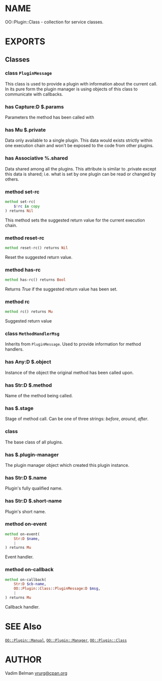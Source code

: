 NAME
====

OO::Plugin::Class - collection for service classes.

EXPORTS
=======

Classes
-------

### class `PluginMessage`

This class is used to provide a plugin with information about the current call. In its pure form the plugin manager is using objects of this class to communicate with callbacks.

### has Capture:D $.params

Parameters the method has been called with

### has Mu $.private

Data only available to a single plugin. This data would exists strictly within one execution chain and won't be exposed to the code from other plugins.

### has Associative %.shared

Data shared among all the plugins. This attribute is similar to .private except this data is shared; i.e. what is set by one plugin can be read or changed by others.

### method set-rc

```raku
method set-rc(
    $!rc is copy
) returns Nil
```

This method sets the suggested return value for the current execution chain.

### method reset-rc

```raku
method reset-rc() returns Nil
```

Reset the suggested return value.

### method has-rc

```raku
method has-rc() returns Bool
```

Returns _True_ if the suggested return value has been set.

### method rc

```raku
method rc() returns Mu
```

Suggested return value

### class `MethodHandlerMsg`

Inherits from `PluginMessage`. Used to provide information for method handlers.

### has Any:D $.object

Instance of the object the original method has been called upon.

### has Str:D $.method

Name of the method being called.

### has <anon> $.stage

Stage of method call. Can be one of three strings: _before_, _around_, _after_.

### class <Plugin>

The base class of all plugins.

### has <anon> $.plugin-manager

The plugin manager object which created this plugin instance.

### has Str:D $.name

Plugin's fully qualified name.

### has Str:D $.short-name

Plugin's short name.

### method on-event

```raku
method on-event(
    Str:D $name,
    |
) returns Mu
```

Event handler.

### method on-callback

```raku
method on-callback(
    Str:D $cb-name,
    OO::Plugin::Class::PluginMessage:D $msg,
    |
) returns Mu
```

Callback handler.

SEE Also
========

[`OO::Plugin::Manual`](Manual.md), [`OO::Plugin::Manager`](Manager.md), [`OO::Plugin::Class`](Class.md)

AUTHOR
======

Vadim Belman <vrurg@cpan.org>

